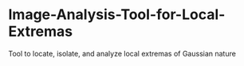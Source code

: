 # Image-Analysis-Tool-for-Local-Extremas
Tool to locate, isolate, and analyze local extremas of Gaussian nature
